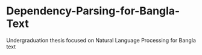 # Dependency-Parsing-for-Bangla-Text
Undergraduation thesis focused on Natural Language Processing for Bangla text
